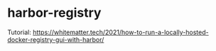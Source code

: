 # harbor-registry
Tutorial: https://whitematter.tech/2021/how-to-run-a-locally-hosted-docker-registry-gui-with-harbor/
